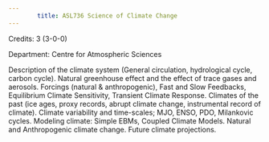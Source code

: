 ```yaml
---
        title: ASL736 Science of Climate Change
---
```

Credits: 3 (3-0-0)

Department: Centre for Atmospheric Sciences

Description of the climate system (General circulation, hydrological cycle, carbon cycle). Natural greenhouse effect and the effect of trace gases and aerosols. Forcings (natural & anthropogenic), Fast and Slow Feedbacks, Equilibrium Climate Sensitivity, Transient Climate Response. Climates of the past (ice ages, proxy records, abrupt climate change, instrumental record of climate). Climate variability and time-scales; MJO, ENSO, PDO, Milankovic cycles. Modeling climate: Simple EBMs, Coupled Climate Models. Natural and Anthropogenic climate change. Future climate projections.
